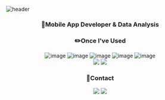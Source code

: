 ![header](https://capsule-render.vercel.app/api?type=waving&color=auto&height=200&section=header&text=TaejinAn&fontSize=45)
<div align=center>


  
  
  

### 🙌Mobile App Developer & Data Analysis      

  

  
  
  
  
### ✏️Once I've Used        
![image](https://user-images.githubusercontent.com/89953742/153123389-ae2250d6-bfc2-4766-be36-27933a793835.png)
![image](https://user-images.githubusercontent.com/89953742/153123462-3bd93d99-d211-4b17-8f79-8a3c46f6f776.png)
![image](https://user-images.githubusercontent.com/89953742/153123467-dd425820-535d-4a14-99d9-db7bad7e374b.png)
![image](https://user-images.githubusercontent.com/89953742/153123474-59da74b5-80e4-4e31-8222-712d9e00ce67.png)
![image](https://user-images.githubusercontent.com/89953742/153123481-7556b687-8a1b-49c2-b751-afbff173d02b.png)   
<img src="https://img.shields.io/badge/Visual Studio Code-skyblue?style=flat-square&logo=Visual Studio Code&logoColor=white"/>
<img src="https://img.shields.io/badge/Firebase-FFCA28?style=flat-square&logo=firebase&logoColor=white"/>



### 📩Contact
<a href="https://jim846520.notion.site/40a9e2b775d84dee90afccf616b70950
"><img src="https://img.shields.io/badge/Notion-black?style=flat-square&logo=Notion&Color=white"/></a>
<img src="https://img.shields.io/badge/gajim1139@gmail.com-red?style=flat-square&logo=gmail&logoColor=white"/>

</div>
